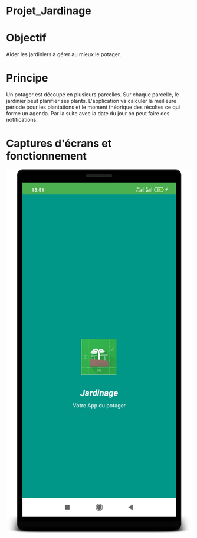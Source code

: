 # Projet_Jardinage

# Objectif
Aider les jardiniers à gérer au mieux le potager.


# Principe
Un potager est découpé en plusieurs parcelles. Sur chaque parcelle, le jardinier peut planifier ses plants. L'application va calculer la meilleure période pour les plantations et le moment théorique des récoltes ce qui forme un agenda. Par la suite avec la date du jour on peut faire des notifications.

# Captures d'écrans et fonctionnement

![alt text](https://github.com/mtlabdo/Projet_Jardinage/blob/master/screenshots/device-2020-10-18-185139.png "Splash Screen")
